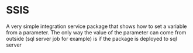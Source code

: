 # SSIS
A very simple integration service package that shows how to set a variable from a parameter. The only way the value of the parameter can come from outside (sql server job for example) is if the package is deployed to sql server
